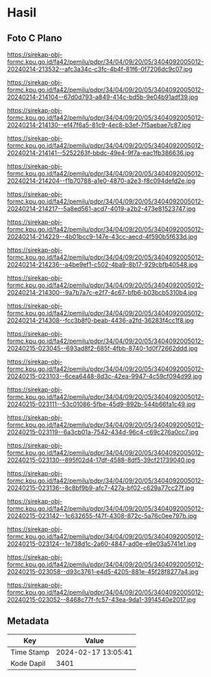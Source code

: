 # Hasil

## Foto C Plano

https://sirekap-obj-formc.kpu.go.id/fa42/pemilu/pdpr/34/04/09/20/05/3404092005012-20240214-213532--afc3a34c-c3fc-4b4f-81f6-0f7206dc9c07.jpg

https://sirekap-obj-formc.kpu.go.id/fa42/pemilu/pdpr/34/04/09/20/05/3404092005012-20240214-214104--67d0d793-a849-414c-bd5b-9e04b91adf39.jpg

https://sirekap-obj-formc.kpu.go.id/fa42/pemilu/pdpr/34/04/09/20/05/3404092005012-20240214-214130--ef47f6a5-81c9-4ec8-b3ef-7f5aebae7c87.jpg

https://sirekap-obj-formc.kpu.go.id/fa42/pemilu/pdpr/34/04/09/20/05/3404092005012-20240214-214141--5252263f-bbdc-49e4-9f7a-eac1fb386636.jpg

https://sirekap-obj-formc.kpu.go.id/fa42/pemilu/pdpr/34/04/09/20/05/3404092005012-20240214-214204--f1b70788-a1e0-4870-a2e3-f8c094defd2e.jpg

https://sirekap-obj-formc.kpu.go.id/fa42/pemilu/pdpr/34/04/09/20/05/3404092005012-20240214-214217--5a8ed561-acd7-4019-a2b2-473e81523747.jpg

https://sirekap-obj-formc.kpu.go.id/fa42/pemilu/pdpr/34/04/09/20/05/3404092005012-20240214-214229--4b01bcc9-147e-43cc-aecd-4f590b5f633d.jpg

https://sirekap-obj-formc.kpu.go.id/fa42/pemilu/pdpr/34/04/09/20/05/3404092005012-20240214-214236--a4be9ef1-c502-4ba9-8b17-929cbfb40548.jpg

https://sirekap-obj-formc.kpu.go.id/fa42/pemilu/pdpr/34/04/09/20/05/3404092005012-20240214-214300--9a7b7a7c-e2f7-4c67-bfb6-b03bcb5310b4.jpg

https://sirekap-obj-formc.kpu.go.id/fa42/pemilu/pdpr/34/04/09/20/05/3404092005012-20240214-214308--fcc3b8f0-beab-4436-a2fd-36283f4cc1f8.jpg

https://sirekap-obj-formc.kpu.go.id/fa42/pemilu/pdpr/34/04/09/20/05/3404092005012-20240215-023045--693ad8f2-685f-4fbb-8740-1d0f72662ddd.jpg

https://sirekap-obj-formc.kpu.go.id/fa42/pemilu/pdpr/34/04/09/20/05/3404092005012-20240215-023103--6cea6448-8d3c-42ea-9947-4c59cf094d99.jpg

https://sirekap-obj-formc.kpu.go.id/fa42/pemilu/pdpr/34/04/09/20/05/3404092005012-20240215-023111--53c01086-5fbe-45d9-892b-544b66fa1c49.jpg

https://sirekap-obj-formc.kpu.go.id/fa42/pemilu/pdpr/34/04/09/20/05/3404092005012-20240215-023119--6a3cb01a-7542-434d-96c4-c69c276a0cc7.jpg

https://sirekap-obj-formc.kpu.go.id/fa42/pemilu/pdpr/34/04/09/20/05/3404092005012-20240215-023130--895f02d4-17df-4588-8df5-39cf21739040.jpg

https://sirekap-obj-formc.kpu.go.id/fa42/pemilu/pdpr/34/04/09/20/05/3404092005012-20240215-023136--8c8bf9b9-afc7-427a-bf02-c629a77cc27f.jpg

https://sirekap-obj-formc.kpu.go.id/fa42/pemilu/pdpr/34/04/09/20/05/3404092005012-20240215-023142--1c632655-f47f-4308-872c-5a76c0ee797b.jpg

https://sirekap-obj-formc.kpu.go.id/fa42/pemilu/pdpr/34/04/09/20/05/3404092005012-20240215-023124--1e738d1c-2a60-4847-ad0e-e9e03a5741e1.jpg

https://sirekap-obj-formc.kpu.go.id/fa42/pemilu/pdpr/34/04/09/20/05/3404092005012-20240215-023058--d93c3761-e4d5-4205-881e-45f28f8277a4.jpg

https://sirekap-obj-formc.kpu.go.id/fa42/pemilu/pdpr/34/04/09/20/05/3404092005012-20240215-023052--8468c77f-fc57-43ea-9da1-3914540e2017.jpg


## Metadata

| Key        | Value               |
| ---------- | ------------------- |
| Time Stamp | 2024-02-17 13:05:41 |
| Kode Dapil | 3401                |




